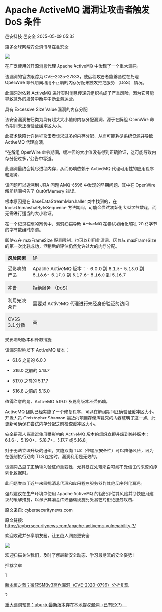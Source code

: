 #  Apache ActiveMQ 漏洞让攻击者触发 DoS 条件   
邑安科技  邑安全   2025-05-09 05:33  
  
更多全球网络安全资讯尽在邑安全  
  
![](https://mmbiz.qpic.cn/mmbiz_png/1N39PtINn8sQyd4ibGZtpCJ9ByZ5icq3nxV720gibg1eOUYZXWL208GgEqrCwrbnDxg1SibTs2UibYbSSlSfZ3WrYIg/640?wx_fmt=png&from=appmsg "")  
  
在广泛使用的开源消息代理 Apache ActiveMQ 中发现了一个重大漏洞。  
  
该漏洞的官方跟踪为 CVE-2025-27533，使远程攻击者能够通过在处理 OpenWire 命令期间利用不正确的内存分配来触发拒绝服务 （DoS） 情况。  
  
此漏洞对依赖 ActiveMQ 进行实时消息传递的组织构成了严重风险，因为它可能导致意外的服务中断并中断业务运营。  
  
具有 Excessive Size Value 漏洞的内存分配  
  
该安全漏洞被归类为具有超大大小值的内存分配漏洞，源于在解组 OpenWire 命令期间未正确验证缓冲区大小。  
  
此技术缺陷允许远程攻击者请求过多的内存分配，从而可能耗尽系统资源并导致 ActiveMQ 代理崩溃。  
  
“在解组 OpenWire 命令期间，缓冲区的大小值没有得到正确验证，这可能导致内存分配过多，”公告中写道。  
  
此漏洞最终会耗尽进程内存，从而影响依赖于 ActiveMQ 代理可用性的应用程序和服务。  
  
该问题可以追溯到 JIRA 问题 AMQ-6596 中发现的早期问题，其中在 OpenWire 解组期间报告了 OutOfMemory 错误。  
  
根本原因是在 BaseDataStreamMarshaller 类中找到的，在 looseUnmarshalByteSequence 方法期间，可能会尝试初始化大型字节数组，而无需进行适当的大小验证。  
  
在一个记录在案的案例中，漏洞扫描导致 ActiveMQ 在尝试初始化超过 20 亿字节的字节数组时崩溃。  
  
即使存在 maxFrameSize 配置限制，也可以利用此漏洞，因为与 maxFrameSize 的第一次比较成功，但稍后的评估仍然允许过大的内存分配。  
<table><tbody><tr style="box-sizing: border-box;background-color: rgb(240, 240, 240);"><td data-colwidth="145" style="box-sizing: border-box;padding: 2px 8px;border: 1px solid rgba(0, 0, 0, 0);word-break: break-word;"><strong msttexthash="14330498" msthash="73" style="box-sizing: border-box;font-weight: bold;"><span leaf=""><span textstyle="" style="font-size: 15px;">风险因素</span></span></strong></td><td style="box-sizing: border-box;padding: 2px 8px;border: 1px solid rgba(0, 0, 0, 0);word-break: break-word;"><strong msttexthash="3259074" msthash="74" style="box-sizing: border-box;font-weight: bold;"><span leaf=""><span textstyle="" style="font-size: 15px;">详</span></span></strong></td></tr><tr style="box-sizing: border-box;"><td data-colwidth="145" style="box-sizing: border-box;padding: 2px 8px;border: 1px solid rgba(0, 0, 0, 0);word-break: break-word;"><section style="margin-top: 8px;margin-bottom: 8px;"><span leaf=""><span textstyle="" style="font-size: 15px;">受影响的产品</span></span></section></td><td style="box-sizing: border-box;padding: 2px 8px;border: 1px solid rgba(0, 0, 0, 0);word-break: break-word;"><section style="margin-top: 8px;margin-bottom: 8px;"><span leaf=""><span textstyle="" style="font-size: 15px;">Apache ActiveMQ 版本：- 6.0.0 到 6.1.5- 5.18.0 到 5.18.6- 5.17.0 到 5.17.6- 5.16.0 到 5.16.7</span></span></section></td></tr><tr style="box-sizing: border-box;background-color: rgb(240, 240, 240);"><td data-colwidth="145" style="box-sizing: border-box;padding: 2px 8px;border: 1px solid rgba(0, 0, 0, 0);word-break: break-word;"><section style="margin-top: 8px;margin-bottom: 8px;"><span leaf=""><span textstyle="" style="font-size: 15px;">冲击</span></span></section></td><td style="box-sizing: border-box;padding: 2px 8px;border: 1px solid rgba(0, 0, 0, 0);word-break: break-word;"><section style="margin-top: 8px;margin-bottom: 8px;"><span leaf=""><span textstyle="" style="font-size: 15px;">拒绝服务 （DoS）</span></span></section></td></tr><tr style="box-sizing: border-box;"><td data-colwidth="145" style="box-sizing: border-box;padding: 2px 8px;border: 1px solid rgba(0, 0, 0, 0);word-break: break-word;"><section style="margin-top: 8px;margin-bottom: 8px;"><span leaf=""><span textstyle="" style="font-size: 15px;">利用先决条件</span></span></section></td><td style="box-sizing: border-box;padding: 2px 8px;border: 1px solid rgba(0, 0, 0, 0);word-break: break-word;"><section style="margin-top: 8px;margin-bottom: 8px;"><span leaf=""><span textstyle="" style="font-size: 15px;">需要对 ActiveMQ 代理进行未经身份验证的访问</span></span></section></td></tr><tr style="box-sizing: border-box;background-color: rgb(240, 240, 240);"><td data-colwidth="145" style="box-sizing: border-box;padding: 2px 8px;border: 1px solid rgba(0, 0, 0, 0);word-break: break-word;"><section style="margin-top: 8px;margin-bottom: 8px;"><span leaf=""><span textstyle="" style="font-size: 15px;">CVSS 3.1 分数</span></span></section></td><td style="box-sizing: border-box;padding: 2px 8px;border: 1px solid rgba(0, 0, 0, 0);word-break: break-word;"><section style="margin-top: 8px;margin-bottom: 8px;"><span leaf=""><span textstyle="" style="font-size: 15px;">高</span></span></section></td></tr></tbody></table>  
受影响的版本和补救措施  
  
该漏洞影响以下 ActiveMQ 版本：  
- 6.1.6 之前的 6.0.0  
  
- 5.18.0 之前的 5.18.7  
  
- 5.17.0 之前的 5.17.7  
  
- 5.16.8 之前的 5.16.0  
  
值得注意的是，ActiveMQ 5.19.0 及更高版本不受影响。  
  
ActiveMQ 团队已经实施了一个修复程序，可以在解组期间正确验证缓冲区大小，开发人员 Christopher Shannon 最近向项目存储库提交的内容证明了这一点。此更新可确保在尝试内存分配之前检查缓冲区大小。  
  
安全研究人员建议使用受影响的 ActiveMQ 版本的组织立即升级到修补版本：6.1.6+、5.19.0+、5.18.7+、5.17.7 或 5.16.8。  
  
对于无法立即升级的组织，实施双向 TLS（传输层安全性）可以降低风险，因为在强制执行双向 TLS 连接时，漏洞利用是无效的。  
  
该漏洞凸显了正确输入验证的重要性，尤其是在处理来自可能不受信任的来源的序列化数据时。  
  
此问题类似于近年来困扰消息代理和应用程序服务器的其他反序列化漏洞。  
  
强烈建议在生产环境中使用 Apache ActiveMQ 的组织评估其风险并尽快应用建议的缓解措施，以保护其消息传递基础设施免受潜在的拒绝服务攻击。  
  
原文来自: cybersecuritynews.com  
  
原文链接:   
https://cybersecuritynews.com/apache-activemq-vulnerability-2/  
  
欢迎收藏并分享朋友圈，让五邑人网络更安全  
  
![](https://mmbiz.qpic.cn/mmbiz_jpg/1N39PtINn8tD9ic928O6vIrMg4fuib48e1TsRj9K9Cz7RZBD2jjVZcKm1N4QrZ4bwBKZic5crOdItOcdDicPd3yBSg/640?wx_fmt=jpeg "")  
  
欢迎扫描关注我们，及时了解最新安全动态、学习最潮流的安全姿势！  
  
推荐文章  
  
1  
  
[新永恒之蓝？微软SMBv3高危漏洞（CVE-2020-0796）分析复现](http://mp.weixin.qq.com/s?__biz=MzUyMzczNzUyNQ==&mid=2247488913&idx=1&sn=acbf595a4a80dcaba647c7a32fe5e06b&chksm=fa39554bcd4edc5dc90019f33746404ab7593dd9d90109b1076a4a73f2be0cb6fa90e8743b50&scene=21#wechat_redirect)  
  
  
2  
  
[重大漏洞预警：ubuntu最新版本存在本地提权漏洞（已有EXP）　](http://mp.weixin.qq.com/s?__biz=MzUyMzczNzUyNQ==&mid=2247483652&idx=1&sn=b2f2ec90db499e23cfa252e9ee743265&chksm=fa3941decd4ec8c83a268c3480c354a621d515262bcbb5f35e1a2dde8c828bdc7b9011cb5072&scene=21#wechat_redirect)  
  
  
  
